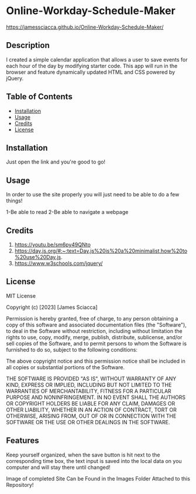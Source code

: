 # Online-Workday-Schedule-Maker
https://jamessciacca.github.io/Online-Workday-Schedule-Maker/ 
## Description

I created a simple calendar application that allows a user to save events for each hour of the day by modifying starter code. This app will run in the browser and feature dynamically updated HTML and CSS powered by jQuery.

## Table of Contents

- [Installation](#installation)
- [Usage](#usage)
- [Credits](#credits)
- [License](#license)

## Installation

Just open the link and you're good to go!

## Usage

In order to use the site properly you will just need to be able to do a few things!

1-Be able to read
2-Be able to navigate a webpage


## Credits

1. https://youtu.be/sm6py49QNto
2. https://day.js.org/#:~:text=Day.js%20is%20a%20minimalist,how%20to%20use%20Day.js.
3. https://www.w3schools.com/jquery/


## License

MIT License

Copyright (c) [2023] [James Sciacca]

Permission is hereby granted, free of charge, to any person obtaining a copy
of this software and associated documentation files (the "Software"), to deal
in the Software without restriction, including without limitation the rights
to use, copy, modify, merge, publish, distribute, sublicense, and/or sell
copies of the Software, and to permit persons to whom the Software is
furnished to do so, subject to the following conditions:

The above copyright notice and this permission notice shall be included in all
copies or substantial portions of the Software.

THE SOFTWARE IS PROVIDED "AS IS", WITHOUT WARRANTY OF ANY KIND, EXPRESS OR
IMPLIED, INCLUDING BUT NOT LIMITED TO THE WARRANTIES OF MERCHANTABILITY,
FITNESS FOR A PARTICULAR PURPOSE AND NONINFRINGEMENT. IN NO EVENT SHALL THE
AUTHORS OR COPYRIGHT HOLDERS BE LIABLE FOR ANY CLAIM, DAMAGES OR OTHER
LIABILITY, WHETHER IN AN ACTION OF CONTRACT, TORT OR OTHERWISE, ARISING FROM,
OUT OF OR IN CONNECTION WITH THE SOFTWARE OR THE USE OR OTHER DEALINGS IN THE
SOFTWARE.

## Features

Keep yourself organized, when the save button is hit next to the corresponding time box, the text input is saved into the local data on you computer and will stay there until changed!

Image of completed Site Can be Found in the Images Folder Attached to this Repository!